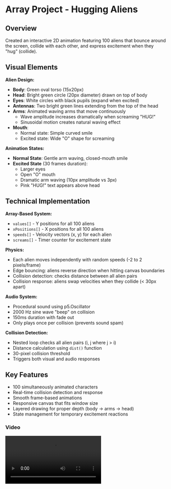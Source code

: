 # Array Project - Hugging Aliens

## Overview
Created an interactive 2D animation featuring 100 aliens that bounce around the screen, collide with each other, and express excitement when they "hug" (collide).

## Visual Elements

**Alien Design:**
- **Body**: Green oval torso (15x20px)
- **Head**: Bright green circle (20px diameter) drawn on top of body
- **Eyes**: White circles with black pupils (expand when excited)
- **Antennas**: Two bright green lines extending from the top of the head
- **Arms**: Animated waving arms that move continuously
  - Wave amplitude increases dramatically when screaming "HUG!"
  - Sinusoidal motion creates natural waving effect
- **Mouth**: 
  - Normal state: Simple curved smile
  - Excited state: Wide "O" shape for screaming

**Animation States:**
- **Normal State**: Gentle arm waving, closed-mouth smile
- **Excited State** (30 frames duration): 
  - Larger eyes
  - Open "O" mouth
  - Dramatic arm waving (10px amplitude vs 3px)
  - Pink "HUG!" text appears above head

## Technical Implementation

**Array-Based System:**
- `values[]` - Y positions for all 100 aliens
- `xPositions[]` - X positions for all 100 aliens
- `speeds[]` - Velocity vectors (x, y) for each alien
- `screams[]` - Timer counter for excitement state

**Physics:**
- Each alien moves independently with random speeds (-2 to 2 pixels/frame)
- Edge bouncing: aliens reverse direction when hitting canvas boundaries
- Collision detection: checks distance between all alien pairs
- Collision response: aliens swap velocities when they collide (< 30px apart)

**Audio System:**
- Procedural sound using p5.Oscillator
- 2000 Hz sine wave "beep" on collision
- 150ms duration with fade out
- Only plays once per collision (prevents sound spam)

**Collision Detection:**
- Nested loop checks all alien pairs (i, j where j > i)
- Distance calculation using `dist()` function
- 30-pixel collision threshold
- Triggers both visual and audio responses

## Key Features
- 100 simultaneously animated characters
- Real-time collision detection and response
- Smooth frame-based animations
- Responsive canvas that fits window size
- Layered drawing for proper depth (body → arms → head)
- State management for temporary excitement reactions

### Video

<video controls src="../AliensHugging.mp4" title="Title"></video>

